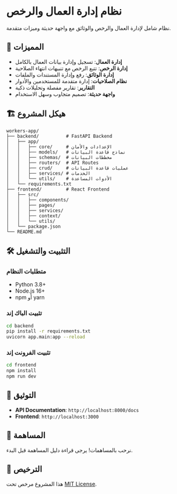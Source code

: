# نظام إدارة العمال والرخص

نظام شامل لإدارة العمال والرخص والوثائق مع واجهة حديثة وميزات متقدمة.

## 🚀 المميزات

- **إدارة العمال**: تسجيل وإدارة بيانات العمال بالكامل
- **إدارة الرخص**: تتبع الرخص مع تنبيهات انتهاء الصلاحية
- **إدارة الوثائق**: رفع وإدارة المستندات والملفات
- **نظام الصلاحيات**: إدارة متقدمة للمستخدمين والأدوار
- **التقارير**: تقارير مفصلة وتحليلات ذكية
- **واجهة حديثة**: تصميم متجاوب وسهل الاستخدام

## 🏗️ هيكل المشروع

```
workers-app/
├── backend/          # FastAPI Backend
│   ├── app/
│   │   ├── core/     # الإعدادات والأمان
│   │   ├── models/   # نماذج قاعدة البيانات
│   │   ├── schemas/  # مخططات البيانات
│   │   ├── routers/  # API Routes
│   │   ├── crud/     # عمليات قاعدة البيانات
│   │   ├── services/ # الخدمات
│   │   └── utils/    # الأدوات المساعدة
│   └── requirements.txt
├── frontend/         # React Frontend
│   ├── src/
│   │   ├── components/
│   │   ├── pages/
│   │   ├── services/
│   │   ├── context/
│   │   └── utils/
│   └── package.json
└── README.md
```

## 🛠️ التثبيت والتشغيل

### متطلبات النظام
- Python 3.8+
- Node.js 16+
- npm أو yarn

### تثبيت الباك إند

```bash
cd backend
pip install -r requirements.txt
uvicorn app.main:app --reload
```

### تثبيت الفرونت إند

```bash
cd frontend
npm install
npm run dev
```

## 📝 التوثيق

- **API Documentation**: `http://localhost:8000/docs`
- **Frontend**: `http://localhost:3000`

## 🤝 المساهمة

نرحب بالمساهمات! يرجى قراءة دليل المساهمة قبل البدء.

## 📄 الترخيص

هذا المشروع مرخص تحت [MIT License](LICENSE).
